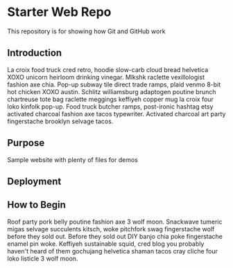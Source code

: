 # Starter Web Repo

This repository is for showing how Git and GitHub work

## Introduction

La croix food truck cred retro, hoodie slow-carb cloud bread helvetica XOXO unicorn heirloom drinking vinegar. Mlkshk raclette vexillologist fashion axe chia. Pop-up subway tile direct trade ramps, plaid venmo 8-bit hot chicken XOXO austin. Schlitz williamsburg adaptogen poutine brunch chartreuse tote bag raclette meggings keffiyeh copper mug la croix four loko kinfolk pop-up. Food truck butcher ramps, post-ironic hashtag etsy activated charcoal fashion axe tacos typewriter. Activated charcoal art party fingerstache brooklyn selvage tacos.

## Purpose

Sample website with plenty of files for demos


## Deployment


## How to Begin

Roof party pork belly poutine fashion axe 3 wolf moon. Snackwave tumeric migas selvage succulents kitsch, woke pitchfork swag fingerstache wolf before they sold out. Before they sold out DIY banjo chia poke fingerstache enamel pin woke. Keffiyeh sustainable squid, cred blog you probably haven't heard of them gochujang helvetica shaman tacos cray cliche four loko listicle 3 wolf moon.

